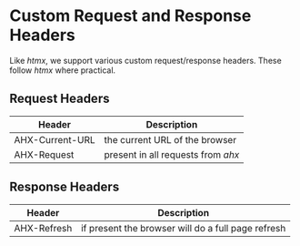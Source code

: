 # Custom Request and Response Headers

Like _htmx_, we support various custom request/response headers. These follow
_htmx_ where practical.

## Request Headers

| Header          | Description                        |
| --------------- | ---------------------------------- |
| AHX-Current-URL | the current URL of the browser     |
| AHX-Request     | present in all requests from _ahx_ |

## Response Headers

| Header      | Description                                        |
| ----------- | -------------------------------------------------- |
| AHX-Refresh | if present the browser will do a full page refresh |
